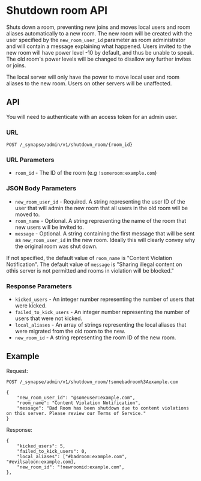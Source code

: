 # Shutdown room API

Shuts down a room, preventing new joins and moves local users and room aliases automatically
to a new room. The new room will be created with the user specified by the
`new_room_user_id` parameter as room administrator and will contain a message
explaining what happened. Users invited to the new room will have power level
-10 by default, and thus be unable to speak. The old room's power levels will be changed to
disallow any further invites or joins.

The local server will only have the power to move local user and room aliases to
the new room. Users on other servers will be unaffected.

## API

You will need to authenticate with an access token for an admin user.

### URL

`POST /_synapse/admin/v1/shutdown_room/{room_id}`

### URL Parameters

* `room_id` - The ID of the room (e.g `!someroom:example.com`)

### JSON Body Parameters

* `new_room_user_id` - Required. A string representing the user ID of the user that will admin
                       the new room that all users in the old room will be moved to.
* `room_name` - Optional. A string representing the name of the room that new users will be
                invited to.
* `message` - Optional. A string containing the first message that will be sent as
              `new_room_user_id` in the new room. Ideally this will clearly convey why the
               original room was shut down.
              
If not specified, the default value of `room_name` is "Content Violation
Notification". The default value of `message` is "Sharing illegal content on
othis server is not permitted and rooms in violation will be blocked."

### Response Parameters

* `kicked_users` - An integer number representing the number of users that
                   were kicked.
* `failed_to_kick_users` - An integer number representing the number of users
                           that were not kicked.
* `local_aliases` - An array of strings representing the local aliases that were migrated from
                    the old room to the new.
* `new_room_id` - A string representing the room ID of the new room.

## Example

Request:

```
POST /_synapse/admin/v1/shutdown_room/!somebadroom%3Aexample.com

{
    "new_room_user_id": "@someuser:example.com",
    "room_name": "Content Violation Notification",
    "message": "Bad Room has been shutdown due to content violations on this server. Please review our Terms of Service."
}
```

Response:

```
{
    "kicked_users": 5,
    "failed_to_kick_users": 0,
    "local_aliases": ["#badroom:example.com", "#evilsaloon:example.com],
    "new_room_id": "!newroomid:example.com",
},
```
